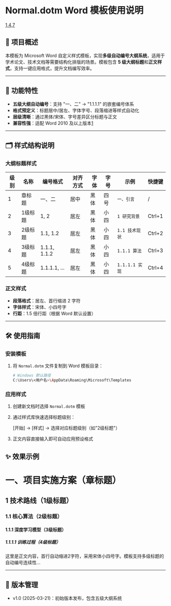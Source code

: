 # Normal.dotm Word 模板使用说明

[1,4,7](@ref)

## 📖 项目概述
本模板为 Microsoft Word 自定义样式模板，实现**多级自动编号大纲系统**，适用于学术论文、技术文档等需要结构化排版的场景。模板包含 **5 级大纲标题**和**正文样式**，支持一键应用格式，提升文档编写效率。

---

## 🎯 功能特性
- **五级大纲自动编号**：支持 "一、二" → "1.1.1.1" 的嵌套编号体系
- **格式预定义**：标题居中/居左、字体字号、段落缩进等样式自动化
- **层级清晰**：通过黑体/宋体、字号差异区分标题与正文
- **兼容性强**：适配 Word 2010 及以上版本[1](@ref)

---

## 🗂 样式结构说明

### 大纲标题样式
| 级别 | 名称    | 编号格式     | 对齐方式 | 字体 | 字号 | 示例           | 快捷键 |
| ---- | ------- | ------------ | -------- | ---- | ---- | -------------- | ------ |
| 1    | 章标题  | 一、二       | 居中     | 黑体 | 四号 | `一、引言`     | /      |
| 2    | 1级标题 | 1, 2         | 居左     | 黑体 | 小四 | `1 研究背景`   | Ctrl+1 |
| 3    | 2级标题 | 1.1, 1.2     | 居左     | 黑体 | 小四 | `1.1 技术现状` | Ctrl+2 |
| 4    | 3级标题 | 1.1.1, 1.1.2 | 居左     | 黑体 | 小四 | `1.1.1 算法`   | Ctrl+3 |
| 5    | 4级标题 | 1.1.1.1, ... | 居左     | 黑体 | 小四 | `1.1.1.1 实现` | Ctrl+4 |

### 正文样式
- **段落格式**：居左、首行缩进 2 字符
- **字体样式**：宋体、小四号字
- **行距**：1.5 倍行距（根据 Word 默认设置）

---

## 🛠 使用指南

### 安装模板
1. 将 `Normal.dotm` 文件复制到 Word 模板目录：
   ```bash
   # Windows 默认路径
   C:\Users\<用户名>\AppData\Roaming\Microsoft\Templates
   ```

### 应用样式

1. 创建新文档时选择 `Normal.dotm` 模板

2. 通过样式库快速选择标题级别：

   [开始] → [样式] → 选择对应标题级别（如"2级标题"）

3. 正文内容直接输入即可自动应用预设格式

## ✨ 效果示例

# 一、项目实施方案（章标题）

## 1 技术路线（1级标题）

### 1.1 核心算法（2级标题）

#### 1.1.1 深度学习模型（3级标题）

##### 1.1.1.1 训练过程（4级标题）

  这里是正文内容，首行自动缩进2字符，采用宋体小四号字。模板支持多级标题的自动编号连续性...

------

## 📜 版本管理

- v1.0 (2025-03-21)：初始版本发布，包含五级大纲系统

